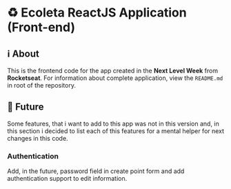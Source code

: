 # :recycle: Ecoleta ReactJS Application (Front-end)

## :information_source: About

This is the frontend code for the app created in the **Next Level Week** from **Rocketseat**. For information about complete application, view the `README.md` in root of the repository.

## :flags: Future

Some features, that i want to add to this app was not in this version and, in this section i decided to list each of this features for a mental helper for next changes in this code.

### Authentication

Add, in the future, password field in create point form and add authentication support to edit information.
